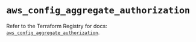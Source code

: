 # `aws_config_aggregate_authorization`

Refer to the Terraform Registry for docs: [`aws_config_aggregate_authorization`](https://registry.terraform.io/providers/hashicorp/aws/5.91.0/docs/resources/config_aggregate_authorization).
